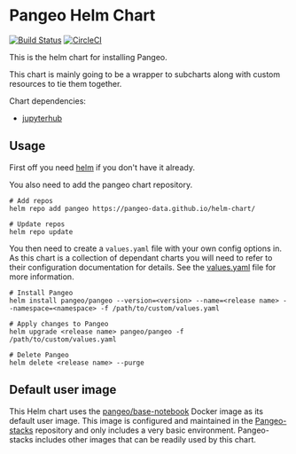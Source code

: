 # Pangeo Helm Chart
[![Build Status](https://travis-ci.org/pangeo-data/helm-chart.svg?branch=master)](https://travis-ci.org/pangeo-data/helm-chart) [![CircleCI](https://circleci.com/gh/pangeo-data/helm-chart/tree/master.svg?style=svg)](https://circleci.com/gh/pangeo-data/helm-chart/tree/master)

This is the helm chart for installing Pangeo.

This chart is mainly going to be a wrapper to subcharts along with custom resources to tie them together.

Chart dependencies:
 - [jupyterhub](https://zero-to-jupyterhub.readthedocs.io/en/latest/)

## Usage

First off you need [helm](https://github.com/kubernetes/helm) if you don't have it already.

You also need to add the pangeo chart repository.

```shell
# Add repos
helm repo add pangeo https://pangeo-data.github.io/helm-chart/

# Update repos
helm repo update
```

You then need to create a `values.yaml` file with your own config options in. As this chart is a collection of dependant charts you will need to refer to their configuration documentation for details. See the [values.yaml](pangeo/values.yaml) file for more information.

```shell
# Install Pangeo
helm install pangeo/pangeo --version=<version> --name=<release name> --namespace=<namespace> -f /path/to/custom/values.yaml

# Apply changes to Pangeo
helm upgrade <release name> pangeo/pangeo -f /path/to/custom/values.yaml

# Delete Pangeo
helm delete <release name> --purge
```

## Default user image

This Helm chart uses the [pangeo/base-notebook](https://hub.docker.com/r/pangeo/base-notebook) Docker image as its default user image. This image is configured and maintained in the [Pangeo-stacks](https://github.com/pangeo-data/pangeo-stacks) repository and only includes a very basic environment. Pangeo-stacks includes other images that can be readily used by this chart.
